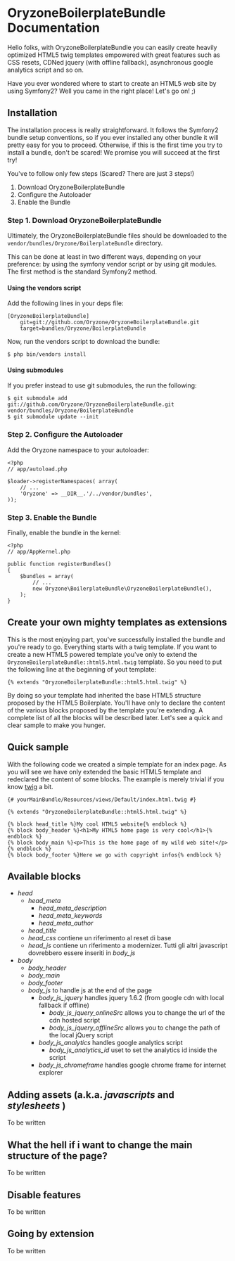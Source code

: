OryzoneBoilerplateBundle Documentation
======================================
Hello folks, with OryzoneBoilerplateBundle you can easily create heavily optimized HTML5 twig templates empowered with great features such as CSS resets, CDNed jquery (with offline fallback), asynchronous google analytics script and so on.

Have you ever wondered where to start to create an HTML5 web site by using Symfony2? Well you came in the right place! Let's go on! ;)

Installation
------------
The installation process is really straightforward. It follows the Symfony2 bundle setup conventions, so if you ever installed any other bundle it will pretty easy for you to proceed. Otherwise, if this is the first time you try to install a bundle, don't be scared! We promise you will succeed at the first try!

You've to follow only few steps (Scared? There are just 3 steps!)

  1. Download OryzoneBoilerplateBundle
  2. Configure the Autoloader
  3. Enable the Bundle

### Step 1. Download OryzoneBoilerplateBundle ###
Ultimately, the OryzoneBoilerplateBundle files should be downloaded to the `vendor/bundles/Oryzone/BoilerplateBundle` directory.

This can be done at least in two different ways, depending on your preference: by using the symfony vendor script or by using git modules.
The first method is the standard Symfony2 method.

#### Using the vendors script ####
Add the following lines in your deps file:

    [OryzoneBoilerplateBundle]
        git=git://github.com/Oryzone/OryzoneBoilerplateBundle.git
        target=bundles/Oryzone/BoilerplateBundle

Now, run the vendors script to download the bundle:

    $ php bin/vendors install

#### Using submodules ####
If you prefer instead to use git submodules, the run the following:

    $ git submodule add git://github.com/Oryzone/OryzoneBoilerplateBundle.git vendor/bundles/Oryzone/BoilerplateBundle
    $ git submodule update --init

### Step 2. Configure the Autoloader ###

Add the Oryzone namespace to your autoloader:

    <?php
    // app/autoload.php
    
    $loader->registerNamespaces( array(
        // ...
        'Oryzone' => __DIR__.'/../vendor/bundles',
    ));

### Step 3. Enable the Bundle ###
Finally, enable the bundle in the kernel:

    <?php
    // app/AppKernel.php
    
    public function registerBundles()
    {
        $bundles = array(
            // ...
            new Oryzone\BoilerplateBundle\OryzoneBoilerplateBundle(),
        );
    }

Create your own mighty templates as extensions
----------------------------------------------
This is the most enjoying part, you've successfully installed the bundle and you're ready to go. Everything starts with a twig template. If you want to create a new HTML5 powered template you've only to extend the `OryzoneBoilerplateBundle::html5.html.twig` template. So you need to put the following line at the beginning of yout template:

    {% extends "OryzoneBoilerplateBundle::html5.html.twig" %}

By doing so your template had inherited the base HTML5 structure proposed by the HTML5 Boilerplate. You'll have only to declare the content of the various blocks proposed by the template you're extending. A complete list of all the blocks will be described later. Let's see a quick and clear sample to make you hunger.

Quick sample
------------
With the following code we created a simple template for an index page. As you will see we have only extended the basic HTML5 template and redeclared the content of some blocks. The example is merely trivial if you know [twig][twig] a bit.

    {# yourMainBundle/Resources/views/Default/index.html.twig #}
    
    {% extends "OryzoneBoilerplateBundle::html5.html.twig" %}
    
	{% block head_title %}My cool HTML5 website{% endblock %}
    {% block body_header %}<h1>My HTML5 home page is very cool</h1>{% endblock %}
    {% block body_main %}<p>This is the home page of my wild web site!</p>{% endblock %}
	{% block body_footer %}Here we go with copyright infos{% endblock %}

Available blocks
----------------
  * *head*
    * *head_meta*
       * *head_meta_description*
       * *head_meta_keywords*
       * *head_meta_author*
    * *head_title*
    * *head_css* contiene un riferimento al reset di base
    * *head_js* contiene un riferimento a modernizer. Tutti gli altri javascript dovrebbero essere inseriti in *body_js*
  * *body*
    * *body_header*
    * *body_main*
    * *body_footer*
    * *body_js* to handle js at the end of the page
      * *body_js_jquery* handles jquery 1.6.2 (from google cdn with local fallback if offline)
        * *body_js_jquery_onlineSrc* allows you to change the url of the cdn hosted script
        * *body_js_jquery_offlineSrc* allows you to change the path of the local jQuery script
      * *body_js_analytics* handles google analytics script
        * *body_js_analytics_id* uset to set the analytics id inside the script
      * *body_js_chromeframe* handles google chrome frame for internet explorer

Adding assets (a.k.a. *javascripts* and *stylesheets* )
-------------------------------------------------------
To be written

What the hell if i want to change the main structure of the page?
-----------------------------------------------------------------
To be written

Disable features
----------------
To be written

Going by extension
------------------
To be written

[twig]: http://www.twig-project.org/ "The TWIG project home page"